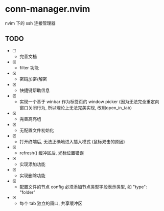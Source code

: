 # conn-manager.nvim
nvim 下的 ssh 连接管理器

## TODO
- [ ] - 完善文档
- [x] - filter 功能
- [x] - 密码加密/解密
- [x] - 快捷键帮助信息
- [x] - 实现一个基于 winbar 作为标签页的 window picker (因为无法完全重定向窗口关闭行为, 所以理论上无法完美实现, 改用open_in_tab)
- [x] - 完善高亮组
- [x] - 无配置文件初始化
- [x] - 打开终端后, 无法正确地进入插入模式 (鼠标双击的原因)
- [x] - refresh() 缓冲区后, 光标位置错误
- [x] - 实现添加功能
- [x] - 实现删除功能
- [x] - 配置文件的节点 config 必须添加节点类型字段表示类型, 如 "type": "folder"
- [x] - 每个 tab 独立的窗口, 共享缓冲区
